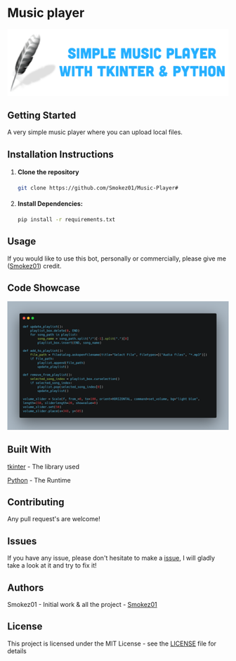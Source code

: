 # Music player

![Clean & Simple Design](images/music_player.png)

## Getting Started

A very simple music player where you can upload local files.

## Installation Instructions

1. #### Clone the repository
   
   ```bash
   git clone https://github.com/Smokez01/Music-Player#
   ```
   
2. #### Install Dependencies:

   ```bash
   pip install -r requirements.txt
   ```

## Usage

If you would like to use this bot, personally or commercially, please give me ([Smokez01](https://github.com/Smokez01)) credit.

## Code Showcase

![Clean & Simple Code](images/music_player_showcase.png)

## Built With

[tkinter](https://docs.python.org/3/library/tkinter.html) - The library used

[Python](https://www.python.org/) - The Runtime

## Contributing
Any pull request's are welcome!

## Issues

If you have any issue, please don't hesitate to make a [issue](https://github.com/Smokez01/Music-Player/issues), I will gladly take a look at it and try to fix it!

## Authors

Smokez01 - Initial work & all the project - [Smokez01](https://github.com/Smokez01)

## License

This project is licensed under the MIT License - see the [LICENSE](https://github.com/Smokez01/Music-Player/blob/main/LICENSE) file for details
